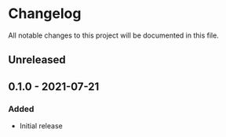 <!-- markdownlint-disable MD022 MD032 MD024-->
# Changelog

All notable changes to this project will be documented in this file.

## Unreleased

## 0.1.0 - 2021-07-21
### Added
* Initial release
